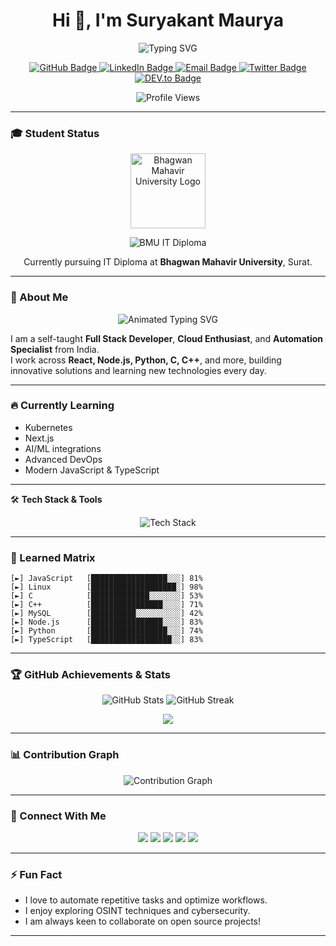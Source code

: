 <h1 align="center">Hi 👋, I'm Suryakant Maurya</h1>

<p align="center">
    <img src="https://readme-typing-svg.herokuapp.com?font=matrix&size=28&duration=3000&color=00FF00&center=true&vCenter=true&lines=Full+Stack+Developer;Cloud+Enthusiast;DevOps+Learner;OSINT+Explorer" alt="Typing SVG" />
</p>

<p align="center">
    <a href="https://github.com/mauryasuryakant">
        <img src="https://img.shields.io/badge/GitHub-mauryasuryakant-171515?logo=github&style=for-the-badge&color=black" alt="GitHub Badge"/>
    </a>
    <a href="https://www.linkedin.com/in/suryakant-maurya-b3b879385/">
        <img src="https://img.shields.io/badge/LinkedIn-Suryakant%20Maurya-blue?logo=linkedin&style=for-the-badge&color=black" alt="LinkedIn Badge"/>
    </a>
    <!-- <a href="mailto:mauryasuryakant99@gmail.com">
        <img src="https://img.shields.io/badge/Email-mauryasuryakant99@gmail.com-red?style=for-the-badge&color=black" alt="Email Badge"/>
    </a> -->
    <a href="mailto:mauryasuryakant99@gmail.com">
        <img src="https://img.shields.io/badge/Email-mauryasuryakant99@gmail.com-red?style=for-the-badge&logo=gmail" alt="Email Badge"/>
    </a>
    <a href="https://twitter.com/suryakant995647">
        <img src="https://img.shields.io/badge/Twitter-@suryakant995647-1DA1F2?logo=twitter&style=for-the-badge&color=black" alt="Twitter Badge"/>
    </a>
    <a href="https://dev.to/mauryasuryakant">
        <img src="https://img.shields.io/badge/DEV.to-mauryasuryakant-black?logo=dev.to&style=for-the-badge&color=black" alt="DEV.to Badge"/>
    </a>
</p>

<p align="center">
    <img src="https://komarev.com/ghpvc/?username=mauryasuryakant&style=for-the-badge" alt="Profile Views" />
</p>

---

### 🎓 Student Status

<p align="center">
    <img src="https://bmusurat.ac.in/bmu_website_static/static/images/bmu_logo.webp" alt="Bhagwan Mahavir University Logo" width="120" />
</p>
<p align="center">
    <img src="https://img.shields.io/badge/Bhagwan%20Mahavir%20University-IT%20Diploma-blue?style=for-the-badge&logo=google-scholar&logoColor=white&color=black" alt="BMU IT Diploma"/>
</p>
<p align="center">
    Currently pursuing IT Diploma at <b>Bhagwan Mahavir University</b>, Surat.
</p>

---

### 🌟 About Me

<div align="center">
    <img src="https://readme-typing-svg.herokuapp.com?font=Source+Code+Pro&size=24&duration=3500&pause=99999999&color=00FF00&center=true&vCenter=true&multiline=true&width=700&lines=👋+Hey!+I'm+Suryakant.;" alt="Animated Typing SVG">
</div>

I am a self-taught **Full Stack Developer**, **Cloud Enthusiast**, and **Automation Specialist** from India.  
I work across **React, Node.js, Python, C, C++**, and more, building innovative solutions and learning new technologies every day.

---

### 🔥 Currently Learning

- Kubernetes
- Next.js
- AI/ML integrations
- Advanced DevOps
- Modern JavaScript & TypeScript

---

🛠️ **Tech Stack & Tools**

<p align="center">
    <img src="https://skillicons.dev/icons?i=react,nodejs,python,c,cpp,js,linux,bash,mysql,git,github,typescript,docker,nextjs,tailwind" alt="Tech Stack" />
</p>
</p>

---

### 🧠 Learned Matrix
```text
[►] JavaScript   [█████████████████░░░] 81%
[►] Linux        [███████████████████░] 98%
[►] C            [█████████████░░░░░░░] 53%
[►] C++          [████████████████░░░░] 71%
[►] MySQL        [██████████░░░░░░░░░░] 42%
[►] Node.js      [████████████████░░░░] 83%
[►] Python       [█████████████████░░░] 74%
[►] TypeScript   [██████████████████░░] 83%
```

---

### 🏆 GitHub Achievements & Stats

<p align="center">
    <img src="https://github-readme-stats.vercel.app/api?username=mauryasuryakant&show_icons=true&theme=highcontrast" alt="GitHub Stats" />
    <img src="https://github-readme-streak-stats.herokuapp.com/?user=mauryasuryakant&theme=highcontrast" alt="GitHub Streak" />
</p>

<p align="center">
    <img src="https://github-profile-trophy.vercel.app/?username=mauryasuryakant&theme=darkhub&no-frame=true&column=4&margin-w=15&margin-h=15&bg_color=000000&title_color=00FF00&no-bg=true"/>
</p>

---

### 📊 Contribution Graph

<p align="center">
    <img src="https://github-readme-activity-graph.vercel.app/graph?username=mauryasuryakant&bg_color=000000&color=00FF00&line=00FF00&point=00FF00&area=true&hide_border=true" alt="Contribution Graph" />
</p>

---

### 💬 Connect With Me

<p align="center">
    <a href="https://www.linkedin.com/in/suryakant-maurya-b3b879385/"><img src="https://img.shields.io/badge/LinkedIn-blue?logo=linkedin&style=for-the-badge" /></a>
    <a href="mailto:mauryasuryakant99@gmail.com"><img src="https://img.shields.io/badge/Gmail-red?logo=gmail&style=for-the-badge" /></a>
    <a href="https://twitter.com/suryakant995647"><img src="https://img.shields.io/badge/Twitter-1DA1F2?logo=twitter&style=for-the-badge" /></a>
    <a href="https://dev.to/mauryasuryakant"><img src="https://img.shields.io/badge/DEV.to-black?logo=dev.to&style=for-the-badge" /></a>
    <a href="https://github.com/mauryasuryakant"><img src="https://img.shields.io/badge/GitHub-171515?logo=github&style=for-the-badge" /></a>
</p>

---

### ⚡ Fun Fact

- I love to automate repetitive tasks and optimize workflows.
- I enjoy exploring OSINT techniques and cybersecurity.
- I am always keen to collaborate on open source projects!

---
